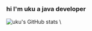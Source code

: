 ### hi I'm uku a java developer 
<!-- \
[website](https://uku3lig.github.io) -->
<!---
uku3lig/uku3lig is a ✨ special ✨ repository because its `README.md` (this file) appears on your GitHub profile.
You can click the Preview link to take a look at your changes.
--->

![uku's GitHub stats](https://github-readme-stats.vercel.app/api?username=uku3lig&count_private=true&show_icons=true&theme=gruvbox) \
